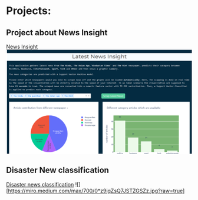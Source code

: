 # Projects:

## Project about News Insight
[News Insight](https://github.com/mohitnagarkotibca/Projects/tree/master/News_Insight)
![](https://github.com/mohitnagarkotibca/Projects/blob/master/images/1.png?raw=true)

## Disaster New classification
[Disaster news classification](https://github.com/mohitnagarkotibca/Projects/tree/master/Disaster_news_classfier)
![][https://miro.medium.com/max/700/0*z9jqZsQ7JSTZGSZz.jpg?raw=true]

